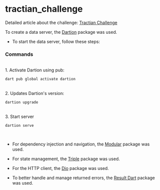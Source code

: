 # tractian_challenge

Detailed article about the challenge: [Tractian Challenge](https://tractian.notion.site/Mobile-Software-Engineer-ff31e345bdd348869d6a8b8ea352a96c)

To create a data server, the [Dartion](https://pub.dev/packages/dartion) package was used.

- To start the data server, follow these steps:

### **Commands**

<br>
1. Activate Dartion using pub:

```
dart pub global activate dartion
```

<br>
2. Updates Dartion's version:

```
dartion upgrade
```

<br>
3. Start server

```
dartion serve
```

<br>

- For dependency injection and navigation, the [Modular](https://pub.dev/packages/flutter_modular) package was used.

- For state management, the [Triple](https://pub.dev/packages/flutter_triple) package was used.

- For the HTTP client, the [Dio](https://pub.dev/packages/dio) package was used.

- To better handle and manage returned errors, the  [Result Dart](https://pub.dev/packages/result_dart) package was used.
